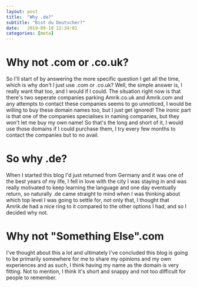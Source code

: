 ```yaml
---
layout: post
title:  "Why .de?"
subtitle: "Bist du Deutscher?"
date:   2019-09-10 12:34:01
categories: [meta]
---
```

# Why not .com or .co.uk?
So I'll start of by answering the more specific question I get all the time, which is why don't I just use .com or .co.uk?
Well, the simple answer is, I really want that too, and I would if I could. The situation right now is that there's two seperate companies parking Amrik.co.uk and Amrik.com and any attempts to contact these companies seems to go unnoticed, I would be willing to buy these domain names too, but I just get ignored! The ironic part is that one of the companies specialises in naming companies, but they won't let me buy my own name! So that's the long and short of it, I would use those domains if I could purchase them, I try every few months to contact the companies but to no avail.

# So why .de?

When I started this blog I'd just returned from Germany and it was one of the best years of my life, I fell in love with the city I was staying in and was really motivated to keep learning the language and one day eventually return, so naturally .de came straight to mind when I was thinking about which top level I was going to settle for, not only that, I thought that Amrik.de had a nice ring to it compared to the other options I had, and so I decided why not.

# Why not "Something Else".com

I've thought about this a lot and ultimately I've concluded this blog is going to be primarily somewhere for me to share my opinions and my own experiences and as such, I think having my name as the domain is very fitting. Not to mention, I think it's short and snappy and not too difficult for people to remember.
